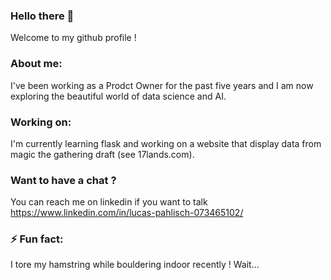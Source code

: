 ### Hello there 👋

Welcome to my github profile !

### About me:

I've been working as a Prodct Owner for the past five years and I am now exploring the beautiful world of data science and AI.

### Working on:

I'm currently learning flask and working on a website that display data from magic the gathering draft (see 17lands.com).


### Want to have a chat ?

You can reach me on linkedin if you want to talk https://www.linkedin.com/in/lucas-pahlisch-073465102/

### ⚡ Fun fact: 
I tore my hamstring while bouldering indoor recently ! Wait...
